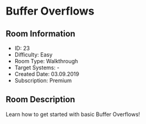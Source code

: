 ﻿# Buffer Overflows

## Room Information
- ID: 23
- Difficulty: Easy
- Room Type: Walkthrough
- Target Systems: -
- Created Date: 03.09.2019
- Subscription: Premium

## Room Description
Learn how to get started with basic Buffer Overflows!

